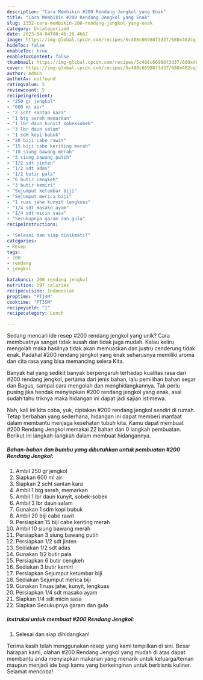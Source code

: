 ```yaml
---
description: "Cara Membikin #200 Rendang Jengkol yang Enak"
title: "Cara Membikin #200 Rendang Jengkol yang Enak"
slug: 1332-cara-membikin-200-rendang-jengkol-yang-enak
category: Uncategorized
date: 2023-04-04T00:46:26.466Z
image: https://img-global.cpcdn.com/recipes/5c408c66988f3d37/680x482cq70/200-rendang-jengkol-foto-resep-utama.jpg
hideToc: false
enableToc: true
enableTocContent: false
thumbnail: https://img-global.cpcdn.com/recipes/5c408c66988f3d37/680x482cq70/200-rendang-jengkol-foto-resep-utama.jpg
cover: https://img-global.cpcdn.com/recipes/5c408c66988f3d37/680x482cq70/200-rendang-jengkol-foto-resep-utama.jpg
author: Admin
authorAv: notfound
ratingvalue: 5
reviewcount: 5
recipeingredient:
- "250 gr jengkol"
- "600 ml air"
- "2 scht santan kara"
- "1 btg sereh memarkan"
- "1 lbr daun kunyit sobeksobek"
- "3 lbr daun salam"
- "1 sdm kopi bubuk"
- "20 biji cabe rawit"
- "15 biji cabe keriting merah"
- "10 siung bawang merah"
- "3 siung bawang putih"
- "1/2 sdt jinten"
- "1/2 sdt adas"
- "1/2 butir pala"
- "6 butir cengkeh"
- "3 butir kemiri"
- "Sejumput ketumbar biji"
- "Sejumput merica biji"
- "1 ruas jahe kunyit lengkuas"
- "1/4 sdt masako ayam"
- "1/4 sdt micin sasa"
- "Secukupnya garam dan gula"
recipeinstructions:

- "Selesai dan siap dinikmati!"
categories:
- Resep
tags:
- 200
- rendang
- jengkol

katakunci: 200 rendang jengkol 
nutrition: 197 calories
recipecuisine: Indonesian
preptime: "PT14M"
cooktime: "PT35M"
recipeyield: "1"
recipecategory: Lunch

---
```





Sedang mencari ide resep #200 rendang jengkol yang unik? Cara membuatnya sangat tidak susah dan tidak juga mudah. Kalau keliru mengolah maka hasilnya tidak akan memuaskan dan justru cenderung tidak enak. Padahal #200 rendang jengkol yang enak seharusnya memiliki aroma dan cita rasa yang bisa memancing selera Kita.





Banyak hal yang sedikit banyak berpengaruh terhadap kualitas rasa dari #200 rendang jengkol, pertama dari jenis bahan, lalu pemilihan bahan segar dan Bagus, sampai cara mengolah dan menghidangkannya. Tak perlu pusing jika hendak menyiapkan #200 rendang jengkol yang enak,      asal sudah tahu triknya maka hidangan ini dapat jadi sajian istimewa.





















Nah, kali ini kita coba, yuk, ciptakan #200 rendang jengkol sendiri di rumah. Tetap berbahan yang sederhana, hidangan ini dapat memberi manfaat dalam membantu menjaga kesehatan tubuh kita. Kamu dapat membuat #200 Rendang Jengkol memakai 22 bahan dan 0 langkah pembuatan. Berikut ini langkah-langkah dalam membuat hidangannya.

<!--inarticleads1-->

##### Bahan-bahan dan bumbu yang dibutuhkan untuk pembuatan #200 Rendang Jengkol:

1. Ambil 250 gr jengkol
1. Siapkan 600 ml air
1. Siapkan 2 scht santan kara
1. Ambil 1 btg sereh, memarkan
1. Ambil 1 lbr daun kunyit, sobek-sobek
1. Ambil 3 lbr daun salam
1. Gunakan 1 sdm kopi bubuk
1. Ambil 20 biji cabe rawit
1. Persiapkan 15 biji cabe keriting merah
1. Ambil 10 siung bawang merah
1. Persiapkan 3 siung bawang putih
1. Persiapkan 1/2 sdt jinten
1. Sediakan 1/2 sdt adas
1. Gunakan 1/2 butir pala
1. Persiapkan 6 butir cengkeh
1. Sediakan 3 butir kemiri
1. Persiapkan Sejumput ketumbar biji
1. Sediakan Sejumput merica biji
1. Gunakan 1 ruas jahe, kunyit, lengkuas
1. Persiapkan 1/4 sdt masako ayam
1. Siapkan 1/4 sdt micin sasa
1. Siapkan Secukupnya garam dan gula




<!--inarticleads2-->

##### Instruksi untuk membuat #200 Rendang Jengkol:


1. Selesai dan siap dihidangkan!



Terima kasih telah menggunakan resep yang kami tampilkan di sini. Besar harapan kami, olahan #200 Rendang Jengkol yang mudah di atas dapat membantu anda menyiapkan makanan yang menarik untuk keluarga/teman maupun menjadi ide bagi kamu yang berkeinginan untuk berbisnis kuliner. Selamat mencoba!
